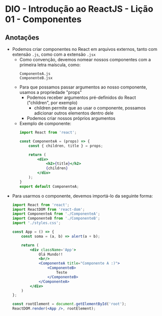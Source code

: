 # DIO - Introdução ao ReactJS - Lição 01 - Componentes

## Anotações

- Podemos criar componentes no React em arquivos externos, tanto com extensão `.js`, como com a extensão `.jsx`
    - Como convenção, devemos nomear nossos componentes com a primeira letra maíscula, como:
        ```
        ComponenteA.js
        ComponenteB.jsx
        ```
    - Para que possamos passar argumentos ao nosso componente, usamos a propriedade "props"
        - Podemos receber argumentos pré-definidos do React ("children", por exemplo)
            - children permite que ao usar o componente, possamos adicionar outros elementos dentro dele
        - Podemos criar nossos próprios argumentos
    - Exemplo de componente:
        ```jsx
        import React from 'react';

        const ComponenteA = (props) => {
            const { children, title } = props;

            return (
                <div>
                    <h2>{title}</h2>
                    {children}
                </div>
            );
        }
        export default ComponenteA;
        ```
- Para usarmos o componente, devemos importá-lo da seguinte forma:
    ```jsx
    import React from 'react';
    import ReactDOM from 'react-dom';
    import ComponenteA from './ComponenteA';
    import ComponenteB from './ComponenteB';
    import './styles.css';

    const App = () => {
        const soma = (a, b) => alert(a + b);

        return (
            <div className='App'>
                Olá Mundo!!
                <br/>
                <ComponenteA title="Componente A :)">
                    <ComponenteB>
                        Teste
                    </ComponenteB>
                </ComponenteA>
            </div>
        )
    };

    const rootElement = document.getElementById('root');
    ReactDOM.render(<App />, rootElement);
    ```